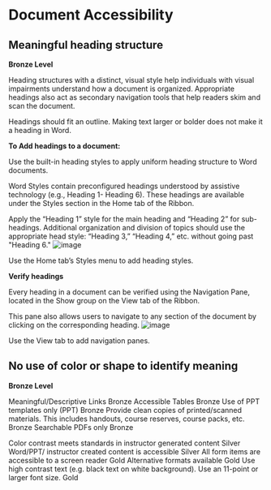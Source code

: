 # Document Accessibility

## Meaningful heading structure 	
**Bronze Level**

Heading structures with a distinct, visual style help individuals with visual impairments understand how a document is organized. Appropriate headings also act as secondary navigation tools that help readers skim and scan the document.

Headings should fit an outline. Making text larger or bolder does not make it a heading in Word.

**To Add headings to a document:**

Use the built-in heading styles to apply uniform heading structure to Word documents.

Word Styles contain preconfigured headings understood by assistive technology (e.g., Heading 1- Heading 6). These headings are available under the Styles section in the Home tab of the Ribbon.

Apply the “Heading 1” style for the main heading and “Heading 2” for sub-headings. Additional organization and division of topics should use the appropriate head style: “Heading 3,” “Heading 4,” etc. without going past "Heading 6."
![image](https://github.com/user-attachments/assets/cfc4cecd-e9cc-417b-9e7d-773d1f9e2a17)

Use the Home tab’s Styles menu to add heading styles.

**Verify headings**

Every heading in a document can be verified using the Navigation Pane, located in the Show group on the View tab of the Ribbon.

This pane also allows users to navigate to any section of the document by clicking on the corresponding heading.
![image](https://github.com/user-attachments/assets/15e85b97-8e52-4551-9a6e-d3b5f7cacd84)

Use the View tab to add navigation panes.


## No use of color or shape to identify meaning
**Bronze Level**


Meaningful/Descriptive Links 	Bronze
Accessible Tables 	Bronze
Use of PPT templates only (PPT) 	Bronze
Provide clean copies of printed/scanned materials. This includes handouts, course reserves, course packs, etc. 	Bronze
Searchable PDFs only 	Bronze



Color contrast meets standards in instructor generated content 	Silver
Word/PPT/ instructor created content is accessible 	Silver
All form items are accessible to a screen reader 	Gold
Alternative formats available 	Gold
Use high contrast text (e.g. black text on white background). Use an 11-point or larger font size. 	Gold
